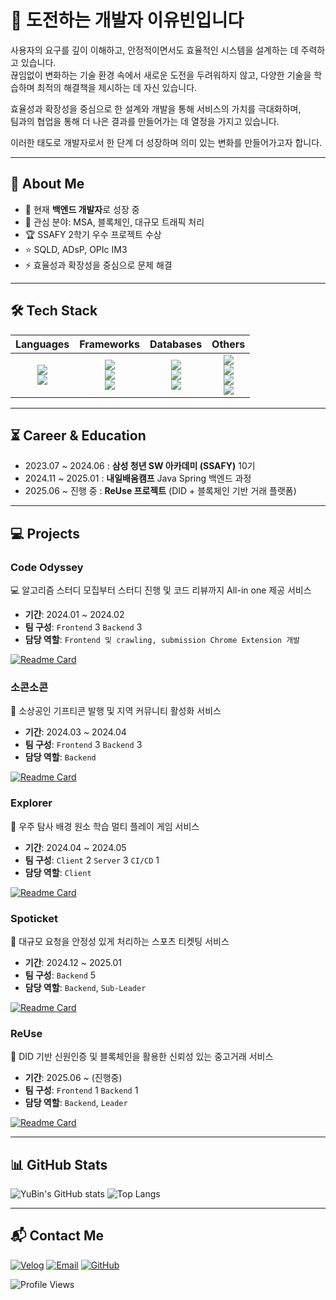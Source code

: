 # 🚀 도전하는 개발자 이유빈입니다

사용자의 요구를 깊이 이해하고, 안정적이면서도 효율적인 시스템을 설계하는 데 주력하고 있습니다.  
끊임없이 변화하는 기술 환경 속에서 새로운 도전을 두려워하지 않고, 다양한 기술을 학습하며 최적의 해결책을 제시하는 데 자신 있습니다.  

효율성과 확장성을 중심으로 한 설계와 개발을 통해 서비스의 가치를 극대화하며,  
팀과의 협업을 통해 더 나은 결과를 만들어가는 데 열정을 가지고 있습니다.  

이러한 태도로 개발자로서 한 단계 더 성장하며 의미 있는 변화를 만들어가고자 합니다.  

---

## 👋 About Me
- 🔭 현재 **백엔드 개발자**로 성장 중
- 🌱 관심 분야: MSA, 블록체인, 대규모 트래픽 처리
- 🏆 SSAFY 2학기 우수 프로젝트 수상
- ⭐ SQLD, ADsP, OPIc IM3
- ⚡ 효율성과 확장성을 중심으로 문제 해결

---

## 🛠 Tech Stack

| **Languages** | **Frameworks** | **Databases** | **Others** |
| :-----------: | :-------------: | :-----------: | :--------: |
| <img src="https://img.shields.io/badge/Java-007396?style=for-the-badge&logo=openjdk&logoColor=white"> <br> <img src="https://img.shields.io/badge/TypeScript-3178C6?style=for-the-badge&logo=typescript&logoColor=white"> | <img src="https://img.shields.io/badge/Spring-6DB33F?style=for-the-badge&logo=spring&logoColor=white"> <br> <img src="https://img.shields.io/badge/Node.js-339933?style=for-the-badge&logo=node.js&logoColor=white"> <br> <img src="https://img.shields.io/badge/NestJS-E0234E?style=for-the-badge&logo=nestjs&logoColor=white"> | <img src="https://img.shields.io/badge/MySQL-4479A1?style=for-the-badge&logo=mysql&logoColor=white"> <br> <img src="https://img.shields.io/badge/PostgreSQL-4169E1?style=for-the-badge&logo=postgresql&logoColor=white"> <br> <img src="https://img.shields.io/badge/MongoDB-47A248?style=for-the-badge&logo=mongodb&logoColor=white"> | <img src="https://img.shields.io/badge/MSA-6DB33F?style=for-the-badge&logoColor=white"> <br> <img src="https://img.shields.io/badge/Redis-DC382D?style=for-the-badge&logo=redis&logoColor=white"> <br> <img src="https://img.shields.io/badge/Apache Kafka-231F20?style=for-the-badge&logo=apache-kafka&logoColor=white"> <br> <img src="https://img.shields.io/badge/Kubernetes-326CE5?style=for-the-badge&logo=kubernetes&logoColor=white"> |

---

## ⏳ Career & Education
- 2023.07 ~ 2024.06 : **삼성 청년 SW 아카데미 (SSAFY)** 10기
- 2024.11 ~ 2025.01 : **내일배움캠프** Java Spring 백엔드 과정
- 2025.06 ~ 진행 중 : **ReUse 프로젝트** (DID + 블록체인 기반 거래 플랫폼)

---

## 💻 Projects

### **Code Odyssey**
💻 알고리즘 스터디 모집부터 스터디 진행 및 코드 리뷰까지 All-in one 제공 서비스  
- **기간**: 2024.01 ~ 2024.02  
- **팀 구성**: `Frontend` 3 `Backend` 3  
- **담당 역할**: `Frontend 및 crawling, submission Chrome Extension 개발`

[![Readme Card](https://github-readme-stats.vercel.app/api/pin/?username=le-monaaa&repo=CodeOdyssey&theme=radical)](https://github.com/le-monaaa/CodeOdyssey)

### **소콘소콘**
🎁 소상공인 기프티콘 발행 및 지역 커뮤니티 활성화 서비스  
- **기간**: 2024.03 ~ 2024.04  
- **팀 구성**: `Frontend` 3 `Backend` 3  
- **담당 역할**: `Backend`

[![Readme Card](https://github-readme-stats.vercel.app/api/pin/?username=le-monaaa&repo=SOCONSOCON&theme=radical)](https://github.com/le-monaaa/SOCONSOCON)

### **Explorer**
🚀 우주 탐사 배경 원소 학습 멀티 플레이 게임 서비스  
- **기간**: 2024.04 ~ 2024.05  
- **팀 구성**: `Client` 2 `Server` 3 `CI/CD` 1  
- **담당 역할**: `Client`

[![Readme Card](https://github-readme-stats.vercel.app/api/pin/?username=le-monaaa&repo=Explorer&theme=radical)](https://github.com/le-monaaa/Explorer)

### **Spoticket**
🎫 대규모 요청을 안정성 있게 처리하는 스포츠 티켓팅 서비스  
- **기간**: 2024.12 ~ 2025.01  
- **팀 구성**: `Backend` 5  
- **담당 역할**: `Backend`, `Sub-Leader`

[![Readme Card](https://github-readme-stats.vercel.app/api/pin/?username=le-monaaa&repo=spoticket&theme=radical)](https://github.com/le-monaaa/spoticket)

### **ReUse**
🔗 DID 기반 신원인증 및 블록체인을 활용한 신뢰성 있는 중고거래 서비스  
- **기간**: 2025.06 ~ (진행중)  
- **팀 구성**: `Frontend` 1 `Backend` 1  
- **담당 역할**: `Backend`, `Leader`

[![Readme Card](https://github-readme-stats.vercel.app/api/pin/?username=MarchTue&repo=ReUse&theme=radical)](https://github.com/MarchTue/ReUse)

---

## 📊 GitHub Stats
![YuBin's GitHub stats](https://github-readme-stats.vercel.app/api?username=le-monaaa&show_icons=true&theme=radical)
![Top Langs](https://github-readme-stats.vercel.app/api/top-langs/?username=le-monaaa&layout=compact&theme=radical)

---

## 📬 Contact Me
[![Velog](https://img.shields.io/badge/Velog-20C997?style=for-the-badge&logo=velog&logoColor=white)](https://velog.io/@lolo1o/posts)
[![Email](https://img.shields.io/badge/Email-D14836?style=for-the-badge&logo=gmail&logoColor=white)](mailto:nrbnov28@gmail.com)
[![GitHub](https://img.shields.io/badge/GitHub-181717?style=for-the-badge&logo=github&logoColor=white)](https://github.com/le-monaaa)

![Profile Views](https://komarev.com/ghpvc/?username=le-monaaa)
